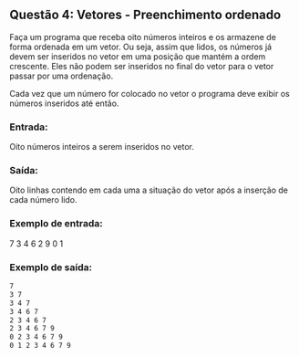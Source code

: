 ## Questão 4: Vetores - Preenchimento ordenado
<p>Faça um programa que receba oito números inteiros e os armazene de forma ordenada em um vetor. Ou seja, assim que lidos, os números já devem ser inseridos no vetor em uma posição que mantém a ordem crescente. Eles não podem ser inseridos no final do vetor para o vetor passar por uma ordenação.</p>

<p>Cada vez que um número for colocado no vetor o programa deve exibir os números inseridos até então.</p>

### Entrada:
Oito números inteiros a serem inseridos no vetor.

### Saída:
Oito linhas contendo em cada uma a situação do vetor após a inserção de cada número lido.

### Exemplo de entrada:
7 3 4 6 2 9 0 1

### Exemplo de saída:
```bash
7
3 7
3 4 7
3 4 6 7
2 3 4 6 7
2 3 4 6 7 9
0 2 3 4 6 7 9
0 1 2 3 4 6 7 9
```